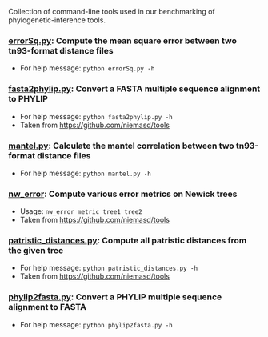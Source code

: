 Collection of command-line tools used in our benchmarking of phylogenetic-inference tools. 

### [errorSq.py](): Compute the mean square error between two tn93-format distance files
* For help message: `python errorSq.py -h`

### [fasta2phylip.py](): Convert a FASTA multiple sequence alignment to PHYLIP
* For help message: `python fasta2phylip.py -h`
* Taken from https://github.com/niemasd/tools

### [mantel.py](): Calculate the mantel correlation between two tn93-format distance files
* For help message: `python mantel.py -h`

### [nw_error](): Compute various error metrics on Newick trees
* Usage: `nw_error metric tree1 tree2`
* Taken from https://github.com/niemasd/tools

### [patristic_distances.py](): Compute all patristic distances from the given tree
* For help message: `python patristic_distances.py -h`
* Taken from https://github.com/niemasd/tools

### [phylip2fasta.py](): Convert a PHYLIP multiple sequence alignment to FASTA
* For help message: `python phylip2fasta.py -h`

